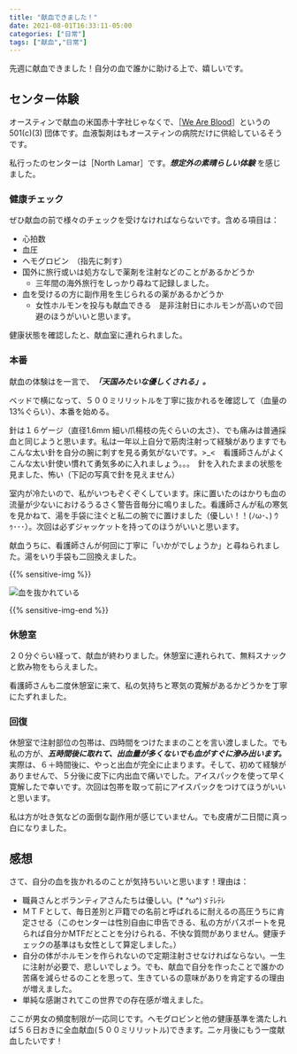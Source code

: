 ```yaml
---
title: "献血できました！"
date: 2021-08-01T16:33:11-05:00
categories: ["日常"]
tags: ["献血","日常"]
---
```


先週に献血できました！自分の血で誰かに助ける上で、嬉しいです。


## センター体験

オースティンで献血の米国赤十字社じゃなくで、［[We Are Blood](https://weareblood.org/)］というの 501(c)(3) 団体です。血液製剤はもオースティンの病院だけに供給しているそうです。

私行ったのセンターは［North Lamar］です。__*想定外の素晴らしい体験*__ を感じました。

### 健康チェック

ぜひ献血の前で様々のチェックを受けなければならないです。含める項目は：
- 心拍数
- 血圧
- ヘモグロビン　（指先に刺す）
- 国外に旅行或いは処方なしで薬剤を注射などのことがあるかどうか
  - 三年間の海外旅行をしっかり尋ねて記録しました。
- 血を受けるの方に副作用を生じられるの薬があるかどうか
  - 女性ホルモンを投与も献血できる　是非注射日にホルモンが高いので回避のほうがいいと思います。

健康状態を確認したと、献血室に連れられました。

### 本番

献血の体験はを一言で、__*「天国みたいな優しくされる」。*__

ベッドで横になって、５００ミリリットルを丁寧に抜かれるを確認して（血量の13%ぐらい）、本番を始める。

針は１６ゲージ（直径1.6mm 細い爪楊枝の先ぐらいの太さ）、でも痛みは普通採血と同じようと思います。私は一年以上自分で筋肉注射って経験がありますでもこんな太い針を自分の腕に刺すを見る勇気がないです。>_<　看護師さんがよくこんな太い針使い慣れて勇気多めに入れましょう。。。　針を入れたままの状態を見ました、怖い（下記の写真で針を見えません）

室内が冷たいので、私がいつもぞくぞくしています。床に置いたのはかりも血の流量が少ないにおけるうるさく警告音毎分に鳴りました。看護師さんが私の寒気を見かねて、湯を手袋に注ぐと私二の腕でに置けました（優しい！！(ﾉω･､) ｳｩ･･･）。次回は必ずジャッケットを持ってのほうがいいと思います。

献血うちに、看護師さんが何回に丁寧に「いかがでしょうか」と尋ねられました。湯をいり手袋も二回換えました。

{{% sensitive-img %}}

![血を抜かれている](/img/20210730_kenketu.jpg)

{{% sensitive-img-end %}}




### 休憩室

２０分ぐらい経って、献血が終わりました。休憩室に連れられて、無料スナックと飲み物をもらえました。

看護師さんも二度休憩室に来て、私の気持ちと寒気の寛解があるかどうかを丁寧にたずれました。

### 回復

休憩室で注射部位の包帯は、四時間をつけたままのことを言い渡しました。でも私の方が、__*五時間後に取れて、出血量が多くないでも血がすぐに滲み出います。*__　実際は、６＋時間後に、やっと出血が完全に止まります。そして、初めて経験がありませんで、５分後に皮下に内出血で痛いでした。アイスパックを使って早く寛解したで幸いです。次回は包帯を取って前にアイスパックをつけてほうがいいと思います。

私は方が吐き気などの面倒な副作用が感じていません。でも皮膚が二日間に真っ白になりました。

## 感想

さて、自分の血を抜かれるのことが気持ちいいと思います！理由は：
- 職員さんとボランティアさんたちは優しい。(* ^ω^)ゞﾃﾚﾃﾚ
- ＭＴＦとして、毎日差別と戸籍での名前と呼ばれるに耐えるの高圧うちに肯定させる（このセンターは性別自由に申告できる、私の方がパスポートを見られば自分かMTFだとことを分けられる、不快な質問がありません。健康チェックの基準はも女性として算定しました。）
- 自分の体がホルモンを作られないので定期注射させなければならない。一生に注射が必要で、悲しいでしょう。でも、献血で自分を作ったことで誰かの苦痛を減らせるのことを思って、生きているの意味がありを肯定するの理由が増えました。
- 単純な感謝されてこの世界での存在感が増えました。

ここが男女の頻度制限が一応同じです。ヘモグロビンと他の健康基準を満たしれば５６日おきに全血献血(５００ミリリットル)できます。二ヶ月後にもう一度献血したいです！
